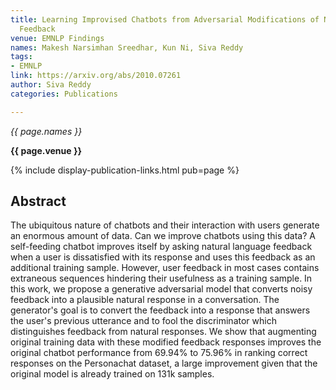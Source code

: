 ```yaml
---
title: Learning Improvised Chatbots from Adversarial Modifications of Natural Language
  Feedback
venue: EMNLP Findings
names: Makesh Narsimhan Sreedhar, Kun Ni, Siva Reddy
tags:
- EMNLP
link: https://arxiv.org/abs/2010.07261
author: Siva Reddy
categories: Publications

---
```


*{{ page.names }}*

**{{ page.venue }}**

{% include display-publication-links.html pub=page %}

## Abstract

The ubiquitous nature of chatbots and their interaction with users generate an enormous amount of data. Can we improve chatbots using this data? A self-feeding chatbot improves itself by asking natural language feedback when a user is dissatisfied with its response and uses this feedback as an additional training sample. However, user feedback in most cases contains extraneous sequences hindering their usefulness as a training sample. In this work, we propose a generative adversarial model that converts noisy feedback into a plausible natural response in a conversation. The generator's goal is to convert the feedback into a response that answers the user's previous utterance and to fool the discriminator which distinguishes feedback from natural responses. We show that augmenting original training data with these modified feedback responses improves the original chatbot performance from 69.94% to 75.96% in ranking correct responses on the Personachat dataset, a large improvement given that the original model is already trained on 131k samples.